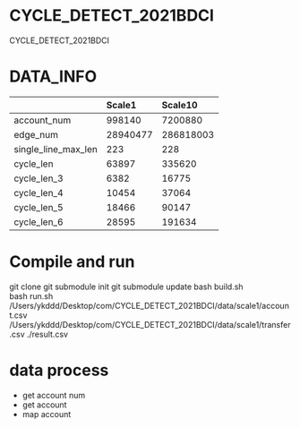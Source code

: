 # CYCLE_DETECT_2021BDCI
CYCLE_DETECT_2021BDCI


# DATA_INFO

|     |  Scale1   | Scale10  |
|  :----  | :----  | :----  |
| account_num  | 998140 | 7200880 |
| edge_num  | 28940477 | 286818003 |
| single_line_max_len  | 223 | 228 |
| cycle_len  | 63897 | 335620 |
| cycle_len_3  | 6382 | 16775 |
| cycle_len_4  | 10454 | 37064 |
| cycle_len_5  | 18466 | 90147 |
| cycle_len_6  | 28595 | 191634 |

# Compile and run
git clone
git submodule init
git submodule update
bash build.sh  
bash run.sh /Users/ykddd/Desktop/com/CYCLE_DETECT_2021BDCI/data/scale1/account.csv /Users/ykddd/Desktop/com/CYCLE_DETECT_2021BDCI/data/scale1/transfer.csv ./result.csv

# data process

* get account num
* get account
* map account